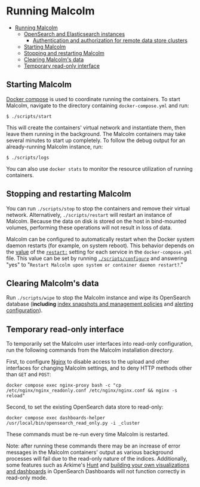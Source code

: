 # <a name="Running"></a>Running Malcolm

* [Running Malcolm](#Running)
    - [OpenSearch and Elasticsearch instances](opensearch-instances.md#OpenSearchInstance)
        + [Authentication and authorization for remote data store clusters](opensearch-instances.md#OpenSearchAuth)
    - [Starting Malcolm](#Starting)
    - [Stopping and restarting Malcolm](#StopAndRestart)
    - [Clearing Malcolm's data](#Wipe)
    - [Temporary read-only interface](#ReadOnlyUI)

## <a name="Starting"></a>Starting Malcolm

[Docker compose](https://docs.docker.com/compose/) is used to coordinate running the containers. To start Malcolm, navigate to the directory containing `docker-compose.yml` and run:
```
$ ./scripts/start
```
This will create the containers' virtual network and instantiate them, then leave them running in the background. The Malcolm containers may take several minutes to start up completely. To follow the debug output for an already-running Malcolm instance, run:
```
$ ./scripts/logs
```
You can also use `docker stats` to monitor the resource utilization of running containers.

## <a name="StopAndRestart"></a>Stopping and restarting Malcolm

You can run `./scripts/stop` to stop the containers and remove their virtual network. Alternatively, `./scripts/restart` will restart an instance of Malcolm. Because the data on disk is stored on the host in bind-mounted volumes, performing these operations will not result in loss of data.

Malcolm can be configured to automatically restart when the Docker system daemon restarts (for example, on system reboot). This behavior depends on the [value](https://docs.docker.com/config/containers/start-containers-automatically/) of the [`restart:`](https://docs.docker.com/compose/compose-file/#restart) setting for each service in the `docker-compose.yml` file. This value can be set by running [`./scripts/configure`](malcolm-config.md#ConfigAndTuning) and answering "yes" to "`Restart Malcolm upon system or container daemon restart?`."

## <a name="Wipe"></a>Clearing Malcolm's data

Run `./scripts/wipe` to stop the Malcolm instance and wipe its OpenSearch database (**including** [index snapshots and management policies](index-management.md#IndexManagement) and [alerting configuration](alerting.md#Alerting)).

## <a name="ReadOnlyUI"></a>Temporary read-only interface

To temporarily set the Malcolm user interfaces into read-only configuration, run the following commands from the Malcolm installation directory.

First, to configure [Nginx](https://nginx.org/) to disable access to the upload and other interfaces for changing Malcolm settings, and to deny HTTP methods other than `GET` and `POST`:

```
docker compose exec nginx-proxy bash -c "cp /etc/nginx/nginx_readonly.conf /etc/nginx/nginx.conf && nginx -s reload"
```

Second, to set the existing OpenSearch data store to read-only:

```
docker compose exec dashboards-helper /usr/local/bin/opensearch_read_only.py -i _cluster
```

These commands must be re-run every time Malcolm is restarted.

Note: after running these commands there may be an increase of error messages in the Malcolm containers' output as various background processes will fail due to the read-only nature of the indices. Additionally, some features such as Arkime's [Hunt](arkime.md#ArkimeHunt) and [building your own visualizations and dashboards](dashboards.md#BuildDashboard) in OpenSearch Dashboards will not function correctly in read-only mode.
